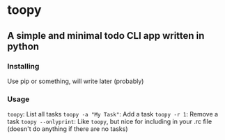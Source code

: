 # toopy
## A simple and minimal todo CLI app written in python

### Installing
Use pip or something, will write later (probably)

### Usage
`toopy`: List all tasks
`toopy -a "My Task"`: Add a task
`toopy -r 1`: Remove a task
`toopy --onlyprint`: Like `toopy`, but nice for including in your .rc file (doesn't do anything if there are no tasks)
